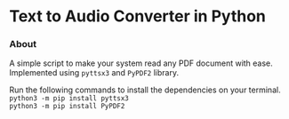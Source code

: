 # Text to Audio Converter in Python

### About
A simple script to make your system read any PDF document with ease.<br>
Implemented using ```pyttsx3``` and ```PyPDF2``` library.<br>

Run the following commands to install the dependencies on your terminal.<br>
```python3 -m pip install pyttsx3```<br>
```python3 -m pip install PyPDF2 ```<br>

